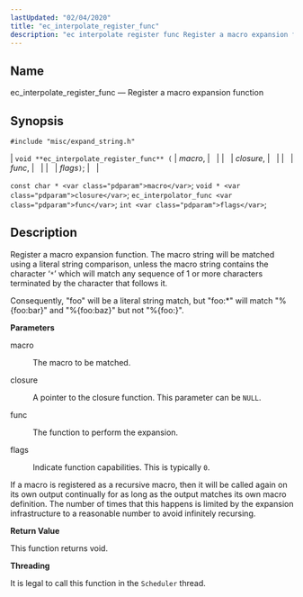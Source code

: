 ```yaml
---
lastUpdated: "02/04/2020"
title: "ec_interpolate_register_func"
description: "ec interpolate register func Register a macro expansion function void ec interpolate register func macro closure func flags const char macro void closure ec interpolator func func int flags Register a macro expansion function The macro string will be matched using a literal string comparison unless the macro string contains..."
---
```


<a name="apis.ec_interpolate_register_func"></a> 
## Name

ec_interpolate_register_func — Register a macro expansion function

## Synopsis

`#include "misc/expand_string.h"`

| `void **ec_interpolate_register_func** (` | <var class="pdparam">macro</var>, |   |
|   | <var class="pdparam">closure</var>, |   |
|   | <var class="pdparam">func</var>, |   |
|   | <var class="pdparam">flags</var>`)`; |   |

`const char * <var class="pdparam">macro</var>`;
`void * <var class="pdparam">closure</var>`;
`ec_interpolator_func <var class="pdparam">func</var>`;
`int <var class="pdparam">flags</var>`;<a name="idp53426416"></a> 
## Description

Register a macro expansion function. The macro string will be matched using a literal string comparison, unless the macro string contains the character ‘`*`’ which will match any sequence of 1 or more characters terminated by the character that follows it.

Consequently, "foo" will be a literal string match, but "foo:*" will match "%{foo:bar}" and "%{foo:baz}" but not "%{foo:}".

**<a name="idp53428880"></a> Parameters**

<dl class="variablelist">

<dt>macro</dt>

<dd>

The macro to be matched.

</dd>

<dt>closure</dt>

<dd>

A pointer to the closure function. This parameter can be `NULL`.

</dd>

<dt>func</dt>

<dd>

The function to perform the expansion.

</dd>

<dt>flags</dt>

<dd>

Indicate function capabilities. This is typically `0`.

</dd>

</dl>

If a macro is registered as a recursive macro, then it will be called again on its own output continually for as long as the output matches its own macro definition. The number of times that this happens is limited by the expansion infrastructure to a reasonable number to avoid infinitely recursing.

**<a name="idp53438880"></a> Return Value**

This function returns void.

**<a name="idp53439792"></a> Threading**

It is legal to call this function in the `Scheduler` thread.